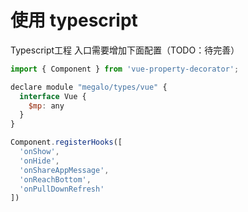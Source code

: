 # 使用 typescript

Typescript工程 入口需要增加下面配置（TODO：待完善）

```javascript
import { Component } from 'vue-property-decorator';

declare module "megalo/types/vue" {
  interface Vue {
    $mp: any
  }
}

Component.registerHooks([
  'onShow',
  'onHide',
  'onShareAppMessage',
  'onReachBottom',
  'onPullDownRefresh'
])
```